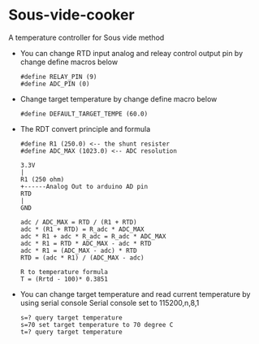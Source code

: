 # Sous-vide-cooker
A temperature controller for Sous vide method


- You can change RTD input analog and releay control output pin by change define macros below

	```
 	#define RELAY_PIN (9)
 	#define ADC_PIN (0)
	```
- Change target temperature by change define macro below 

	```
	#define DEFAULT_TARGET_TEMPE (60.0)
	```
- The RDT convert principle and formula

	```
 	#define R1 (250.0) <-- the shunt resister
 	#define ADC_MAX (1023.0) <-- ADC resolution
	
	3.3V
	|
	R1 (250 ohm)
	+------Analog Out to arduino AD pin
	RTD
	|
	GND

	adc / ADC_MAX = RTD / (R1 + RTD)
	adc * (R1 + RTD) = R_adc * ADC_MAX
	adc * R1 + adc * R_adc = R_adc * ADC_MAX
	adc * R1 = RTD * ADC_MAX - adc * RTD
	adc * R1 = (ADC_MAX - adc) * RTD
	RTD = (adc * R1) / (ADC_MAX - adc)

	R to temperature formula
	T = (Rrtd - 100)* 0.3851
	```
- You can change target temperature and read current temperature by using serial console
	Serial console set to 115200,n,8,1
	
	```
	s=? query target temperature
	s=70 set target temperature to 70 degree C	
	t=? query target temperature
	```
